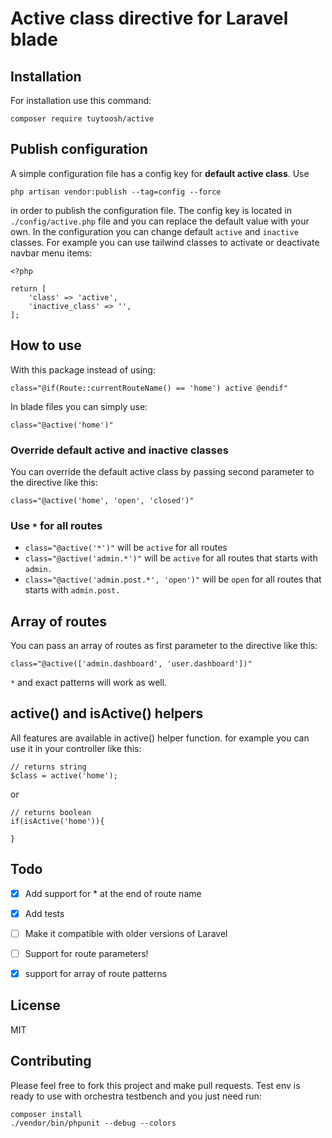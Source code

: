 # Active class directive for Laravel blade

## Installation
For installation use this command:
```
composer require tuytoosh/active
```
## Publish configuration
A simple configuration file has a config key for **default active class**.
Use
```
php artisan vendor:publish --tag=config --force
```
in order to publish the configuration file. The config key is located in `./config/active.php` file and you can replace the default value with your own. In the configuration you can change default `active` and `inactive` classes. For example you can use tailwind classes to activate or deactivate navbar menu items:
```
<?php

return [
    'class' => 'active',
    'inactive_class' => '',
];
```

## How to use
With this package instead of using:
```
class="@if(Route::currentRouteName() == 'home') active @endif"
```
In blade files you can simply use:
```
class="@active('home')"
```
### Override default active and inactive classes
You can override the default active class by passing second parameter to the directive like this:
```
class="@active('home', 'open', 'closed')"
```

### Use `*` for all routes
- `class="@active('*')"` will be `active` for all routes
- `class="@active('admin.*')"` will be `active` for all routes that starts with `admin.`
- `class="@active('admin.post.*', 'open')"` will be `open` for all routes that starts with `admin.post.`

## Array of routes
You can pass an array of routes as first parameter to the directive like this:
```
class="@active(['admin.dashboard', 'user.dashboard'])"
```
`*` and exact patterns will work as well.

## active() and isActive() helpers
All features are available in active() helper function. for example you can use it in your controller like this:
```
// returns string
$class = active('home');
```
or
```
// returns boolean
if(isActive('home')){

}
```


## Todo
- [x] Add support for * at the end of route name
- [x] Add tests
- [ ] Make it compatible with older versions of Laravel
- [ ] Support for route parameters!
- [x] support for array of route patterns


## License
MIT

## Contributing
Please feel free to fork this project and make pull requests.
Test env is ready to use with orchestra testbench and you just need run:
```
composer install
./vendor/bin/phpunit --debug --colors
```

